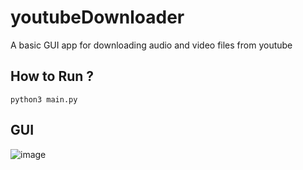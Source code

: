 # youtubeDownloader
A basic GUI app for downloading audio and video files from youtube

## How to Run ?
`python3 main.py`


## GUI 
![image](https://github.com/idreeskhaan/youtubeDownloader/assets/64704201/d121186c-e6cb-4fe3-8ce8-70aa5562fea7)

